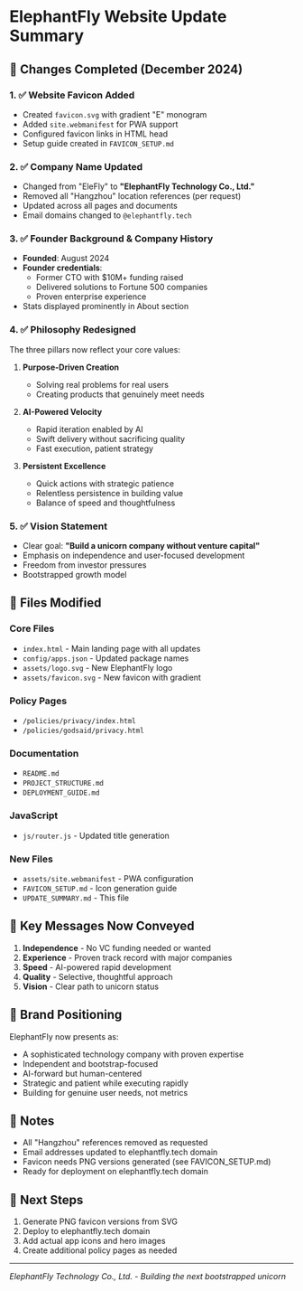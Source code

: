 # ElephantFly Website Update Summary

## 🔄 Changes Completed (December 2024)

### 1. ✅ **Website Favicon Added**
- Created `favicon.svg` with gradient "E" monogram
- Added `site.webmanifest` for PWA support
- Configured favicon links in HTML head
- Setup guide created in `FAVICON_SETUP.md`

### 2. ✅ **Company Name Updated**
- Changed from "EleFly" to **"ElephantFly Technology Co., Ltd."**
- Removed all "Hangzhou" location references (per request)
- Updated across all pages and documents
- Email domains changed to `@elephantfly.tech`

### 3. ✅ **Founder Background & Company History**
- **Founded**: August 2024
- **Founder credentials**: 
  - Former CTO with $10M+ funding raised
  - Delivered solutions to Fortune 500 companies
  - Proven enterprise experience
- Stats displayed prominently in About section

### 4. ✅ **Philosophy Redesigned**
The three pillars now reflect your core values:

1. **Purpose-Driven Creation**
   - Solving real problems for real users
   - Creating products that genuinely meet needs

2. **AI-Powered Velocity**  
   - Rapid iteration enabled by AI
   - Swift delivery without sacrificing quality
   - Fast execution, patient strategy

3. **Persistent Excellence**
   - Quick actions with strategic patience
   - Relentless persistence in building value
   - Balance of speed and thoughtfulness

### 5. ✅ **Vision Statement**
- Clear goal: **"Build a unicorn company without venture capital"**
- Emphasis on independence and user-focused development
- Freedom from investor pressures
- Bootstrapped growth model

## 📁 Files Modified

### Core Files
- `index.html` - Main landing page with all updates
- `config/apps.json` - Updated package names
- `assets/logo.svg` - New ElephantFly logo
- `assets/favicon.svg` - New favicon with gradient

### Policy Pages
- `/policies/privacy/index.html`
- `/policies/godsaid/privacy.html`

### Documentation
- `README.md`
- `PROJECT_STRUCTURE.md`
- `DEPLOYMENT_GUIDE.md`

### JavaScript
- `js/router.js` - Updated title generation

### New Files
- `assets/site.webmanifest` - PWA configuration
- `FAVICON_SETUP.md` - Icon generation guide
- `UPDATE_SUMMARY.md` - This file

## 🎯 Key Messages Now Conveyed

1. **Independence** - No VC funding needed or wanted
2. **Experience** - Proven track record with major companies
3. **Speed** - AI-powered rapid development
4. **Quality** - Selective, thoughtful approach
5. **Vision** - Clear path to unicorn status

## 🌟 Brand Positioning

ElephantFly now presents as:
- A sophisticated technology company with proven expertise
- Independent and bootstrap-focused
- AI-forward but human-centered
- Strategic and patient while executing rapidly
- Building for genuine user needs, not metrics

## 📝 Notes

- All "Hangzhou" references removed as requested
- Email addresses updated to elephantfly.tech domain
- Favicon needs PNG versions generated (see FAVICON_SETUP.md)
- Ready for deployment on elephantfly.tech domain

## 🚀 Next Steps

1. Generate PNG favicon versions from SVG
2. Deploy to elephantfly.tech domain
3. Add actual app icons and hero images
4. Create additional policy pages as needed

---

*ElephantFly Technology Co., Ltd. - Building the next bootstrapped unicorn*
